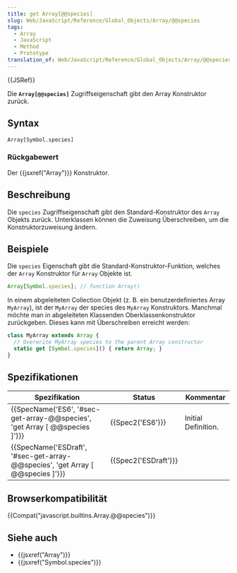 ```yaml
---
title: get Array[@@species]
slug: Web/JavaScript/Reference/Global_Objects/Array/@@species
tags:
  - Array
  - JavaScript
  - Method
  - Prototype
translation_of: Web/JavaScript/Reference/Global_Objects/Array/@@species
---
```

{{JSRef}}

Die **`Array[@@species]`** Zugriffseigenschaft gibt den Array Konstruktor zurück.

## Syntax

    Array[Symbol.species]

### Rückgabewert

Der {{jsxref("Array")}} Konstruktor.

## Beschreibung

Die `species` Zugriffseigenschaft gibt den Standard-Konstruktor des `Array` Objekts zurück. Unterklassen können die Zuweisung Überschreiben, um die Konstruktorzuweisung ändern.

## Beispiele

Die `species` Eigenschaft gibt die Standard-Konstruktor-Funktion, welches der `Array` Konstruktor für `Array` Objekte ist.

```js
Array[Symbol.species]; // function Array()
```

In einem abgeleiteten Collection Objekt (z. B. ein benutzerdefiniertes Array `MyArray`), ist der `MyArray` der species des `MyArray` Konstruktors. Manchmal möchte man in abgeleiteten Klassenden Oberklassenkonstruktor zurückgeben. Dieses kann mit Überschreiben erreicht werden:

```js
class MyArray extends Array {
  // Overwrite MyArray species to the parent Array constructor
  static get [Symbol.species]() { return Array; }
}
```

## Spezifikationen

| Spezifikation                                                                                            | Status                       | Kommentar           |
| -------------------------------------------------------------------------------------------------------- | ---------------------------- | ------------------- |
| {{SpecName('ES6', '#sec-get-array-@@species', 'get Array [ @@species ]')}}     | {{Spec2('ES6')}}         | Initial Definition. |
| {{SpecName('ESDraft', '#sec-get-array-@@species', 'get Array [ @@species ]')}} | {{Spec2('ESDraft')}} |                     |

## Browserkompatibilität

{{Compat("javascript.builtins.Array.@@species")}}

## Siehe auch

- {{jsxref("Array")}}
- {{jsxref("Symbol.species")}}
